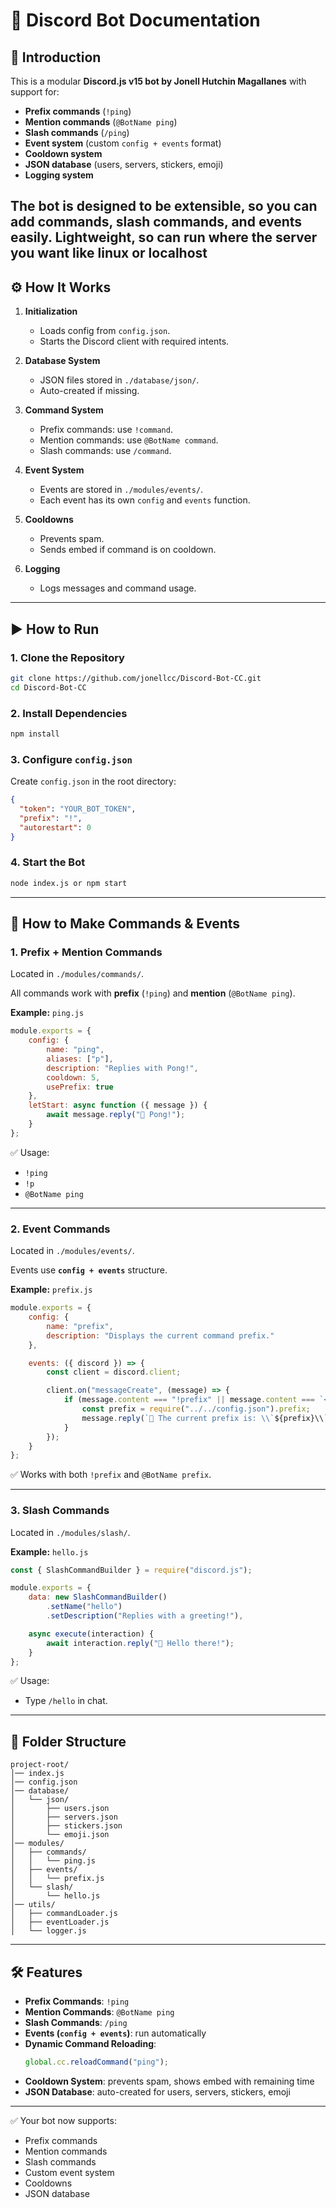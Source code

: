 # 🤖 Discord Bot Documentation 

## 🚀 Introduction
This is a modular **Discord.js v15 bot by Jonell Hutchin Magallanes** with support for:
- **Prefix commands** (`!ping`)  
- **Mention commands** (`@BotName ping`)  
- **Slash commands** (`/ping`)  
- **Event system** (custom `config + events` format)  
- **Cooldown system**  
- **JSON database** (users, servers, stickers, emoji)  
- **Logging system**  

The bot is designed to be **extensible**, so you can add commands, slash commands, and events easily.
**Lightweight**, so can run where the server you want like linux or localhost
---

## ⚙️ How It Works
1. **Initialization**  
   - Loads config from `config.json`.  
   - Starts the Discord client with required intents.  

2. **Database System**  
   - JSON files stored in `./database/json/`.  
   - Auto-created if missing.  

3. **Command System**  
   - Prefix commands: use `!command`.  
   - Mention commands: use `@BotName command`.  
   - Slash commands: use `/command`.  

4. **Event System**  
   - Events are stored in `./modules/events/`.  
   - Each event has its own `config` and `events` function.  

5. **Cooldowns**  
   - Prevents spam.  
   - Sends embed if command is on cooldown.  

6. **Logging**  
   - Logs messages and command usage.  

---

## ▶️ How to Run

### 1. Clone the Repository
```bash
git clone https://github.com/jonellcc/Discord-Bot-CC.git
cd Discord-Bot-CC
```

### 2. Install Dependencies
```bash
npm install
```

### 3. Configure `config.json`
Create `config.json` in the root directory:
```json
{
  "token": "YOUR_BOT_TOKEN",
  "prefix": "!",
  "autorestart": 0
}
```

### 4. Start the Bot
```bash
node index.js or npm start
```

---

## 📜 How to Make Commands & Events

### 1. **Prefix + Mention Commands**
Located in `./modules/commands/`.

All commands work with **prefix** (`!ping`) and **mention** (`@BotName ping`).  

**Example:** `ping.js`
```js
module.exports = {
    config: {
        name: "ping",
        aliases: ["p"],
        description: "Replies with Pong!",
        cooldown: 5,
        usePrefix: true
    },
    letStart: async function ({ message }) {
        await message.reply("🏓 Pong!");
    }
};
```

✅ Usage:  
- `!ping`  
- `!p`  
- `@BotName ping`  

---

### 2. **Event Commands**
Located in `./modules/events/`.

Events use **`config + events`** structure.  

**Example:** `prefix.js`
```js
module.exports = {
    config: {
        name: "prefix",
        description: "Displays the current command prefix."
    },

    events: ({ discord }) => {
        const client = discord.client;

        client.on("messageCreate", (message) => {
            if (message.content === "!prefix" || message.content === `<@${client.user.id}> prefix`) {
                const prefix = require("../../config.json").prefix;
                message.reply(`🔧 The current prefix is: \\`${prefix}\\``);
            }
        });
    }
};
```

✅ Works with both `!prefix` and `@BotName prefix`.

---

### 3. **Slash Commands**
Located in `./modules/slash/`.

**Example:** `hello.js`
```js
const { SlashCommandBuilder } = require("discord.js");

module.exports = {
    data: new SlashCommandBuilder()
        .setName("hello")
        .setDescription("Replies with a greeting!"),

    async execute(interaction) {
        await interaction.reply("👋 Hello there!");
    }
};
```

✅ Usage:  
- Type `/hello` in chat.  

---

## 📂 Folder Structure
```
project-root/
│── index.js
│── config.json
│── database/
│   └── json/
│       ├── users.json
│       ├── servers.json
│       ├── stickers.json
│       └── emoji.json
│── modules/
│   ├── commands/
│   │   └── ping.js
│   ├── events/
│   │   └── prefix.js
│   └── slash/
│       └── hello.js
│── utils/
│   ├── commandLoader.js
│   ├── eventLoader.js
│   └── logger.js
```

---

## 🛠️ Features
- **Prefix Commands**: `!ping`  
- **Mention Commands**: `@BotName ping`  
- **Slash Commands**: `/ping`  
- **Events (`config + events`)**: run automatically  
- **Dynamic Command Reloading**:
  ```js
  global.cc.reloadCommand("ping");
  ```
- **Cooldown System**: prevents spam, shows embed with remaining time  
- **JSON Database**: auto-created for users, servers, stickers, emoji  

---

✅ Your bot now supports:  
- Prefix commands  
- Mention commands  
- Slash commands  
- Custom event system  
- Cooldowns  
- JSON database  
